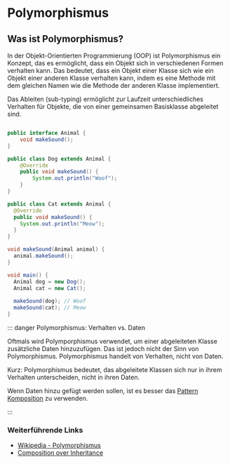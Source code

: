 # Polymorphismus

## Was ist Polymorphismus?

In der Objekt-Orientierten Programmierung (OOP) ist Polymorphismus ein Konzept, das es ermöglicht, dass ein Objekt sich in verschiedenen Formen verhalten kann.
Das bedeutet, dass ein Objekt einer Klasse sich wie ein Objekt einer anderen Klasse verhalten kann, indem es eine Methode mit dem gleichen Namen wie die Methode der anderen Klasse implementiert.

Das Ableiten (sub-typing) ermöglicht zur Laufzeit unterschiedliches Verhalten für Objekte, die von einer gemeinsamen Basisklasse abgeleitet sind.

```java

public interface Animal {
    void makeSound();
}

public class Dog extends Animal {
    @Override
    public void makeSound() {
        System.out.println("Woof");
    }
}

public class Cat extends Animal {
  @Override
  public void makeSound() {
    System.out.println("Meow");
  }
}

void makeSound(Animal animal) {
  animal.makeSound();
}

void main() {
  Animal dog = new Dog();
  Animal cat = new Cat();
  
  makeSound(dog); // Woof
  makeSound(cat); // Meow
}

```

::: danger Polymorphismus: Verhalten vs. Daten

Oftmals wird Polymporphismus verwendet, um einer abgeleiteten Klasse zusätzliche Daten hinzuzufügen.
Das ist jedoch nicht der Sinn von Polymorphismus.
Polymorphismus handelt von Verhalten, nicht von Daten.

Kurz: Polymorphismus bedeutet, das abgeleitete Klassen sich nur in ihrem Verhalten unterscheiden, nicht in ihren Daten.

Wenn Daten hinzu gefügt werden sollen, ist es besser das [Pattern Komposition](./structural#composite) zu verwenden.

:::

### Weiterführende Links

- [Wikipedia - Polymorphismus](https://de.wikipedia.org/wiki/Polymorphie_(Programmierung))
- [Composition over Inheritance](https://en.wikipedia.org/wiki/Composition_over_inheritance)
